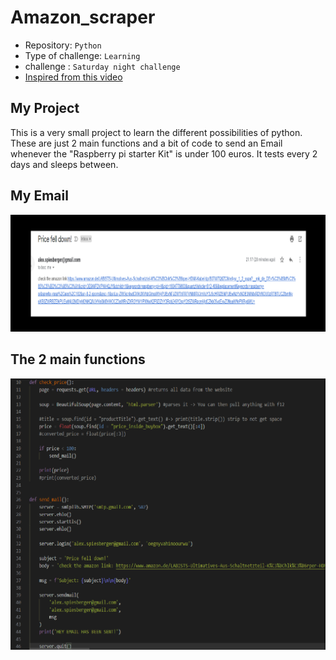 # Amazon_scraper

- Repository: `Python`
- Type of challenge:  `Learning`
- challenge :  `Saturday night challenge`
- [Inspired from this video](https://www.youtube.com/watch?v=Bg9r_yLk7VY&ab_channel=DevEd)

## My Project
This is a very small project to learn the different possibilities of python. These are just 2 main functions and a bit of code to send an Email whenever the "Raspberry pi starter Kit" is under 100 euros.
It tests every 2 days and sleeps between.

## My Email

![Code Screenshot](pictures/email.png)

## The 2 main functions

![Email Screenshot](pictures/code.png)


